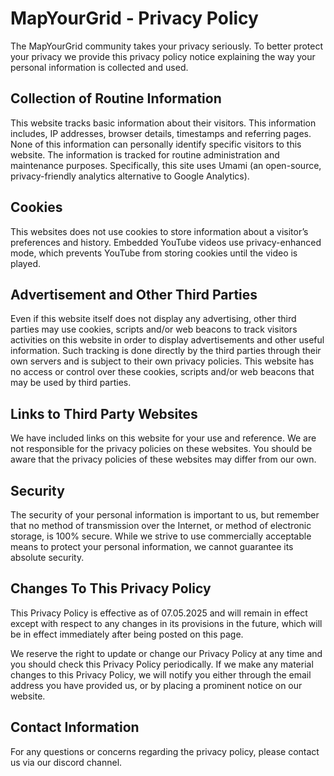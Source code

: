 # MapYourGrid - Privacy Policy

The MapYourGrid community takes your privacy seriously. To better protect your privacy we provide this privacy policy notice explaining the way your personal information is collected and used.


## Collection of Routine Information

This website tracks basic information about their visitors. This information includes, IP addresses, browser details, timestamps and referring pages. None of this information can personally identify specific visitors to this website. The information is tracked for routine administration and maintenance purposes. Specifically, this site uses Umami (an open-source, privacy-friendly analytics alternative to Google Analytics).


## Cookies

This websites does not use cookies to store information about a visitor’s preferences and history.
Embedded YouTube videos use privacy-enhanced mode, which prevents YouTube from storing cookies until the video is played.


## Advertisement and Other Third Parties

Even if this website itself does not display any advertising, other third parties may use cookies, scripts and/or web beacons to track visitors activities on this website in order to display advertisements and other useful information. Such tracking is done directly by the third parties through their own servers and is subject to their own privacy policies. This website has no access or control over these cookies, scripts and/or web beacons that may be used by third parties.


## Links to Third Party Websites

We have included links on this website for your use and reference. We are not responsible for the privacy policies on these websites. You should be aware that the privacy policies of these websites may differ from our own.


## Security

The security of your personal information is important to us, but remember that no method of transmission over the Internet, or method of electronic storage, is 100% secure. While we strive to use commercially acceptable means to protect your personal information, we cannot guarantee its absolute security.


## Changes To This Privacy Policy

This Privacy Policy is effective as of 07.05.2025 and will remain in effect except with respect to any changes in its provisions in the future, which will be in effect immediately after being posted on this page.

We reserve the right to update or change our Privacy Policy at any time and you should check this Privacy Policy periodically. If we make any material changes to this Privacy Policy, we will notify you either through the email address you have provided us, or by placing a prominent notice on our website.


## Contact Information

For any questions or concerns regarding the privacy policy, please contact us via our discord channel.